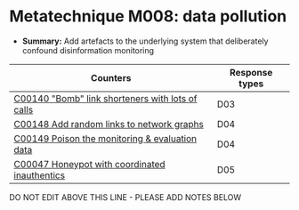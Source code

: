 # Metatechnique M008: data pollution

* **Summary:** Add artefacts to the underlying system that deliberately confound disinformation monitoring


| Counters | Response types |
| -------- | -------------- |
| [C00140 "Bomb" link shorteners with lots of calls](../counters/C00140.md) | D03 |
| [C00148 Add random links to network graphs](../counters/C00148.md) | D04 |
| [C00149 Poison the monitoring & evaluation data](../counters/C00149.md) | D04 |
| [C00047 Honeypot with coordinated inauthentics](../counters/C00047.md) | D05 |



DO NOT EDIT ABOVE THIS LINE - PLEASE ADD NOTES BELOW